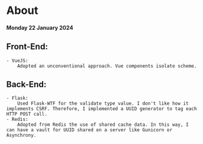 # About
#### Monday 22 January 2024
## Front-End:
    - VueJS:
        Adopted an unconventional approach. Vue components isolate scheme.
## Back-End:
    - Flask:
        Used Flask-WTF for the validate type value. I don't like how it implements CSRF. Therefore, I implemented a UUID generator to tag each HTTP POST call.
    - Redis:
        Adopted from Redis the use of shared cache data. In this way, I can have a vault for UUID shared on a server like Gunicorn or Asynchrony.
